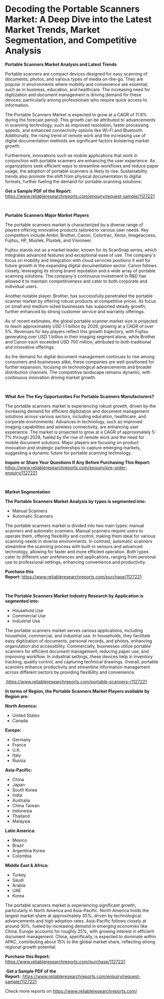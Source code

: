 <p><h1>Decoding the Portable Scanners Market: A Deep Dive into the Latest Market Trends, Market Segmentation, and Competitive Analysis</h1></p><p><strong>Portable Scanners Market Analysis and Latest Trends</strong></p>
<p><p>Portable scanners are compact devices designed for easy scanning of documents, photos, and various types of media on-the-go. They are popular in environments where mobility and convenience are essential, such as in business, education, and healthcare. The increasing need for digitization and document management is driving demand for these devices, particularly among professionals who require quick access to information.</p><p>The Portable Scanners Market is expected to grow at a CAGR of 11.8% during the forecast period. This growth can be attributed to advancements in scanning technology, such as improved resolution, faster processing speeds, and enhanced connectivity options like Wi-Fi and Bluetooth. Additionally, the rising trend of remote work and the increasing use of digital documentation methods are significant factors bolstering market growth.</p><p>Furthermore, innovations such as mobile applications that work in conjunction with portable scanners are enhancing the user experience. As organizations seek efficient ways to streamline workflows and reduce paper usage, the adoption of portable scanners is likely to rise. Sustainability trends also promote the shift from physical documentation to digital formats, further fueling the demand for portable scanning solutions.</p></p>
<p><strong>Get a Sample PDF of the Report:&nbsp;</strong> <a href="https://www.reliableresearchreports.com/enquiry/request-sample/1127221?utm_campaign=3213&utm_medium=2&utm_source=Github&utm_content=ia&utm_term=10042025&utm_id=portable-scanners">https://www.reliableresearchreports.com/enquiry/request-sample/1127221</a></p>
<p>&nbsp;</p>
<p><strong>Portable Scanners Major Market Players</strong></p>
<p><p>The portable scanners market is characterized by a diverse range of players offering innovative products tailored to various user needs. Key competitors include Ambir, Brother, Canon, Colortrac, Xerox, Imageaccess, Fujitsu, HP, Mustek, Plustek, and Visioneer. </p><p>Fujitsu stands out as a market leader, known for its ScanSnap series, which integrates advanced features and exceptional ease of use. The company's focus on mobility and integration with cloud services positions it well for future growth in the expanding digital documentation sector. Canon follows closely, leveraging its strong brand reputation and a wide array of portable scanning solutions. The company's continuous investment in R&D has allowed it to maintain competitiveness and cater to both corporate and individual users.</p><p>Another notable player, Brother, has successfully penetrated the portable scanner market by offering robust products at competitive prices. Its focus on small and medium-sized businesses has supported steady growth, further enhanced by strong customer service and warranty offerings.</p><p>As of recent estimates, the global portable scanner market size is projected to reach approximately USD 1.1 billion by 2026, growing at a CAGR of over 5%. Revenues for key players reflect this growth trajectory, with Fujitsu generating over USD 1 billion in their imaging segment alone, while Brother and Canon each exceeded USD 700 million, attributed to both traditional and innovative offerings.</p><p>As the demand for digital document management continues to rise among consumers and businesses alike, these companies are well-positioned for further expansion, focusing on technological advancements and broader distribution channels. The competitive landscape remains dynamic, with continuous innovation driving market growth.</p></p>
<p>&nbsp;</p>
<p><strong>What Are The Key Opportunities For Portable Scanners Manufacturers?</strong></p>
<p><p>The portable scanners market is experiencing robust growth, driven by the increasing demand for efficient digitization and document management solutions across various sectors, including education, healthcare, and corporate environments. Advances in technology, such as improved imaging capabilities and wireless connectivity, are enhancing user experience. The market is projected to grow at a CAGR of approximately 5-7% through 2028, fueled by the rise of remote work and the need for mobile document solutions. Major players are focusing on product innovation and strategic partnerships to capture emerging markets, suggesting a dynamic future for portable scanning technology.</p></p>
<p><strong>Inquire or Share Your Questions If Any Before Purchasing This Report:</strong> <a href="https://www.reliableresearchreports.com/enquiry/pre-order-enquiry/1127221?utm_campaign=3213&utm_medium=2&utm_source=Github&utm_content=ia&utm_term=10042025&utm_id=portable-scanners">https://www.reliableresearchreports.com/enquiry/pre-order-enquiry/1127221</a></p>
<p>&nbsp;</p>
<p><strong>Market Segmentation</strong></p>
<p><strong>The Portable Scanners Market Analysis by types is segmented into:</strong></p>
<p><ul><li>Manual Scanners</li><li>Automatic Scanners</li></ul></p>
<p><p>The portable scanners market is divided into two main types: manual scanners and automatic scanners. Manual scanners require users to operate them, offering flexibility and control, making them ideal for various scanning needs in diverse environments. In contrast, automatic scanners streamline the scanning process with built-in sensors and advanced technology, allowing for faster and more efficient operation. Both types cater to different user preferences and applications, ranging from personal use to professional settings, enhancing convenience and productivity.</p></p>
<p><strong>Purchase this Report:&nbsp;</strong><a href="https://www.reliableresearchreports.com/purchase/1127221?utm_campaign=3213&utm_medium=2&utm_source=Github&utm_content=ia&utm_term=10042025&utm_id=portable-scanners">https://www.reliableresearchreports.com/purchase/1127221</a></p>
<p>&nbsp;</p>
<p><strong>The Portable Scanners Market Industry Research by Application is segmented into:</strong></p>
<p><ul><li>Household Use</li><li>Commercial Use</li><li>Industrial Use</li></ul></p>
<p><p>The portable scanners market serves various applications, including household, commercial, and industrial use. In households, they facilitate easy digitization of documents, personal records, and photos, enhancing organization and accessibility. Commercially, businesses utilize portable scanners for efficient document management, reducing paper use, and improving workflow. In industrial settings, these devices help in inventory tracking, quality control, and capturing technical drawings. Overall, portable scanners enhance productivity and streamline information management across different sectors by providing flexibility and convenience.</p></p>
<p><a href="https://www.reliableresearchreports.com/portable-scanners-r1127221?utm_campaign=3213&utm_medium=2&utm_source=Github&utm_content=ia&utm_term=10042025&utm_id=portable-scanners">&nbsp;https://www.reliableresearchreports.com/portable-scanners-r1127221</a></p>
<p><strong>In terms of Region, the Portable Scanners Market Players available by Region are:</strong></p>
<p>
    <p> <strong> North America: </strong>
        <ul>
            <li>United States</li>
            <li>Canada</li>
        </ul>
        </p> 
    <p> <strong> Europe: </strong>
        <ul>
            <li>Germany</li>
            <li>France</li>
            <li>U.K.</li>
            <li>Italy</li>
            <li>Russia</li>
        </ul>
        </p> 
    <p> <strong> Asia-Pacific: </strong>
        <ul>
            <li>China</li>
            <li>Japan</li>
            <li>South Korea</li>
            <li>India</li>
            <li>Australia</li>
            <li>China Taiwan</li>
            <li>Indonesia</li>
            <li>Thailand</li>
            <li>Malaysia</li>
        </ul>
        </p> 
    <p> <strong> Latin America: </strong>
        <ul>
            <li>Mexico</li>
            <li>Brazil</li>
            <li>Argentina Korea</li>
            <li>Colombia</li>
        </ul>
        </p> 
    <p> <strong> Middle East & Africa: </strong>
        <ul>
            <li>Turkey</li>
            <li>Saudi</li>
            <li>Arabia</li>
            <li>UAE</li>
            <li>Korea</li>
        </ul>
    </p>
    </p>
<p><p>The portable scanners market is experiencing significant growth, particularly in North America and Asia-Pacific. North America holds the largest market share at approximately 35%, driven by technological advancements and high adoption rates. Asia-Pacific follows closely at around 30%, fueled by increasing demand in emerging economies like China. Europe accounts for roughly 25%, with growing interest in efficient document management. China, specifically, is expected to dominate within APAC, contributing about 15% to the global market share, reflecting strong regional growth potential.</p></p>
<p><strong>Purchase this Report: </strong><a href="https://www.reliableresearchreports.com/purchase/1127221?utm_campaign=3213&utm_medium=2&utm_source=Github&utm_content=ia&utm_term=10042025&utm_id=portable-scanners">https://www.reliableresearchreports.com/purchase/1127221</a></p>
<p>&nbsp;<strong>Get a Sample PDF of the Report:&nbsp;&nbsp;</strong><a href="https://www.reliableresearchreports.com/enquiry/request-sample/1127221?utm_campaign=3213&utm_medium=2&utm_source=Github&utm_content=ia&utm_term=10042025&utm_id=portable-scanners">https://www.reliableresearchreports.com/enquiry/request-sample/1127221</a></p>
<p><strong></strong></p>
<p>Check more reports on <a href="https://www.reliableresearchreports.com/?utm_campaign=3213&utm_medium=2&utm_source=Github&utm_content=ia&utm_term=10042025&utm_id=portable-scanners">https://www.reliableresearchreports.com/</a></p>